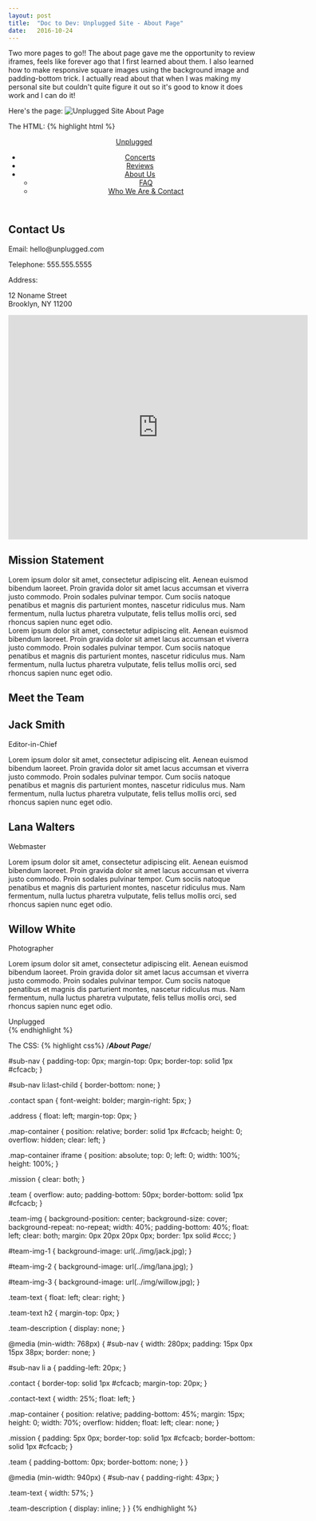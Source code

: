```yaml
---
layout: post
title:  "Doc to Dev: Unplugged Site - About Page"
date:   2016-10-24
---
```

Two more pages to go!! The about page gave me the opportunity to review iframes,
feels like forever ago that I first learned about them. I also learned how to make
responsive square images using the background image and padding-bottom trick.
I actually read about that when I was making my personal site but couldn't quite
figure it out so it's good to know it does work and I can do it!

Here's the page:
![Unplugged Site About Page](/assets/img/101616.png)

The HTML:
{% highlight html %}
<!--Header-->
  <header>
    <div id="logo"><a href="../index.html">Unplugged</div>
    <nav>
      <ul>
        <li><a href="../concerts/index.html"><i class="fa fa-music" aria-hidden="true"></i>
          Concerts</a></li>
        <li><a href="../reviews/index.html"><i class="fa fa-headphones" aria-hidden="true"></i>
          Reviews</a></li>
        <li><a class="active" href="../about/index.html"><i class="fa fa-users" aria-hidden="true"></i>
          About Us</a>
          <ul id="sub-nav">
            <li><a href="faq.html"><i class="fa fa-question-circle" aria-hidden="true"></i>
              FAQ</a></li>
            <li><a class="active" href="#">Who We Are &amp; Contact</a></li>
          </ul>
        </li>
      </ul>
    </nav>
  </header>
<!--Main Section-->
  <div class="main">
    <section class="contact">
      <div class="contact-text">
        <h1>Contact Us</h1>
        <p><span>Email: </span>hello@unplugged.com</p>
        <p><span>Telephone: </span>555.555.5555</p>
        <p class="address"><span>Address:</span></p>
        <p class="address">12 Noname Street<br>Brooklyn, NY 11200</p>
      </div>
      <div class="map-container">
        <iframe src="https://www.google.com/maps/embed?pb=!1m18!1m12!1m3!1d3027.0308819382885!2d-73.94617338443551!3d40.65124964926647!2m3!1f0!2f0!3f0!3m2!1i1024!2i768!4f13.1!3m3!1m2!1s0x89c25b6765431fb5%3A0x414c80d4281c999e!2s3523+Church+Ave%2C+Brooklyn%2C+NY+11203!5e0!3m2!1sen!2sus!4v1477531472086" width="600" height="450" frameborder="0" style="border:0" allowfullscreen></iframe>
      </div>
    </section>
    <section class="mission">
      <h1>Mission Statement</h1>
      <p>Lorem ipsum dolor sit amet, consectetur adipiscing elit. Aenean
        euismod bibendum laoreet. Proin gravida dolor sit amet lacus
        accumsan et viverra justo commodo. Proin sodales pulvinar tempor.
        Cum sociis natoque penatibus et magnis dis parturient montes,
        nascetur ridiculus mus. Nam fermentum, nulla luctus pharetra
        vulputate, felis tellus mollis orci, sed rhoncus sapien nunc eget
        odio.<br>Lorem ipsum dolor sit amet, consectetur adipiscing elit.
        Aenean euismod bibendum laoreet. Proin gravida dolor sit amet lacus
        accumsan et viverra justo commodo. Proin sodales pulvinar tempor.
        Cum sociis natoque penatibus et magnis dis parturient montes,
        nascetur ridiculus mus. Nam fermentum, nulla luctus pharetra
        vulputate, felis tellus mollis orci, sed rhoncus sapien nunc
        eget odio.
    </section>
    <section class="team">
      <h1>Meet the Team</h1>
      <div class="team-img" id="team-img-1"></div>
      <div class="team-text">
        <h2 class="team-name">Jack Smith</h2>
        <p class="team-title">Editor-in-Chief</p>
        <p class="team-description">Lorem ipsum dolor sit amet, consectetur adipiscing elit.
        Aenean euismod bibendum laoreet. Proin gravida dolor sit amet lacus
        accumsan et viverra justo commodo. Proin sodales pulvinar tempor.
        Cum sociis natoque penatibus et magnis dis parturient montes,
        nascetur ridiculus mus. Nam fermentum, nulla luctus pharetra
        vulputate, felis tellus mollis orci, sed rhoncus sapien nunc
        eget odio.</p>
      </div>
      <div class="team-img" id="team-img-2"></div>
      <div class="team-text">
        <h2 class="team-name">Lana Walters</h2>
        <p class="team-title">Webmaster</p>
        <p class="team-description">Lorem ipsum dolor sit amet, consectetur adipiscing elit.
        Aenean euismod bibendum laoreet. Proin gravida dolor sit amet lacus
        accumsan et viverra justo commodo. Proin sodales pulvinar tempor.
        Cum sociis natoque penatibus et magnis dis parturient montes,
        nascetur ridiculus mus. Nam fermentum, nulla luctus pharetra
        vulputate, felis tellus mollis orci, sed rhoncus sapien nunc
        eget odio.</p>
      </div>
      <div class="team-img" id="team-img-3"></div>
      <div class="team-text">
        <h2 class="team-name">Willow White</h2>
        <p class="team-title">Photographer</p>
        <p class="team-description">Lorem ipsum dolor sit amet, consectetur adipiscing elit.
        Aenean euismod bibendum laoreet. Proin gravida dolor sit amet lacus
        accumsan et viverra justo commodo. Proin sodales pulvinar tempor.
        Cum sociis natoque penatibus et magnis dis parturient montes,
        nascetur ridiculus mus. Nam fermentum, nulla luctus pharetra
        vulputate, felis tellus mollis orci, sed rhoncus sapien nunc
        eget odio.</p>
      </div>
    </section>
  </div>
<!--Footer-->
  <footer class="footer">
    <div id="footer-logo">Unplugged</div>
  </footer>
{% endhighlight %}

The CSS:
{% highlight css%}
/***About Page***/

#sub-nav {
  padding-top: 0px;
  margin-top: 0px;
  border-top: solid 1px #cfcacb;
}

#sub-nav li:last-child {
  border-bottom: none;
}

.contact span {
  font-weight: bolder;
  margin-right: 5px;
}

.address {
  float: left;
  margin-top: 0px;
}

.map-container {
  position: relative;
  border: solid 1px #cfcacb;
  height: 0;
  overflow: hidden;
  clear: left;
}

.map-container iframe {
  position: absolute;
  top: 0;
  left: 0;
  width: 100%;
  height: 100%;
}

.mission {
  clear: both;
}

.team {
  overflow: auto;
  padding-bottom: 50px;
  border-bottom: solid 1px #cfcacb;
}

.team-img {
  background-position: center;
  background-size: cover;
  background-repeat: no-repeat;
  width: 40%;
  padding-bottom: 40%;
  float: left;
  clear: both;
  margin: 0px 20px 20px 0px;
  border: 1px solid #ccc;
}

#team-img-1 {
  background-image: url(../img/jack.jpg);
}

#team-img-2 {
  background-image: url(../img/lana.jpg);
}

#team-img-3 {
  background-image: url(../img/willow.jpg);
}

.team-text {
  float: left;
  clear: right;
}

.team-text h2 {
  margin-top: 0px;
}

.team-description {
  display: none;
}

@media (min-width: 768px) {
  #sub-nav {
    width: 280px;
    padding: 15px 0px 15px 38px;
    border: none;
  }

  #sub-nav li a {
    padding-left: 20px;
  }

  .contact {
    border-top: solid 1px #cfcacb;
    margin-top: 20px;
  }

  .contact-text {
    width: 25%;
    float: left;
  }

  .map-container {
    position: relative;
    padding-bottom: 45%;
    margin: 15px;
    height: 0;
    width: 70%;
    overflow: hidden;
    float: left;
    clear: none;
  }

  .mission {
    padding: 5px 0px;
    border-top: solid 1px #cfcacb;
    border-bottom: solid 1px #cfcacb;
  }

  .team {
    padding-bottom: 0px;
    border-bottom: none;
  }
}

@media (min-width: 940px) {
  #sub-nav {
    padding-right: 43px;
  }

  .team-text {
    width: 57%;
  }

  .team-description {
    display: inline;
  }
}
{% endhighlight %}
